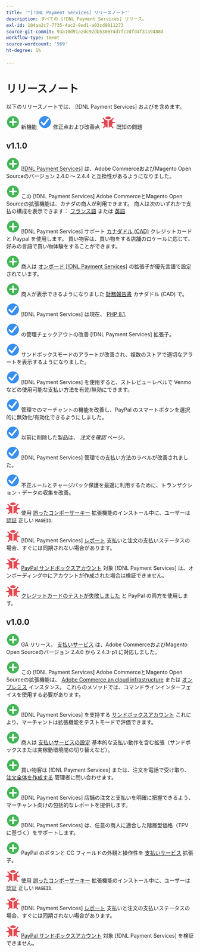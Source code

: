 ```yaml
---
title: '"[!DNL Payment Services] リリースノート"'
description: すべての [!DNL Payment Services] リリース。
exl-id: 104aa2c7-7735-4ac2-8ed1-a03cd9911273
source-git-commit: 93a10d91a2dc92db530074d7fc2dfd4f31a9488d
workflow-type: tm+mt
source-wordcount: '569'
ht-degree: 1%

---
```


# リリースノート

以下のリリースノートでは、 [!DNL Payment Services] およびを含めます。

![新規](../assets/new.svg) 新機能
![修正された問題](../assets/fix.svg) 修正点および改善点
![既知の問題](../assets/bug.svg) 既知の問題

## v1.1.0

![新規](../assets/new.svg)<!-- Issue PAY-2127 --> [[!DNL Payment Services]](https://marketplace.magento.com/magento-payment-services.html) は、Adobe CommerceおよびMagento Open Sourceのバージョン 2.4.0 ～ 2.4.4 と互換性があるようになりました。

![新規](../assets/new.svg)<!-- Issue PAY-2682 --> この [!DNL Payment Services] Adobe CommerceとMagento Open Sourceの拡張機能は、カナダの商人が利用できます。 商人は次のいずれかで支払の構成を表示できます： [フランス語](https://experienceleague.adobe.com/docs/commerce-merchant-services/payment-services/overview.html?lang=fr) または [英語](https://experienceleague.adobe.com/docs/commerce-merchant-services/payment-services/overview.html?lang=en).

![新規](../assets/new.svg)<!-- Issue PAY-2681 --> [!DNL Payment Services] サポート [カナダドル (CAD)](overview.md#accepted-credit-cards-and-currencies) クレジットカードと Paypal を使用します。 買い物客は、買い物をする店舗のロケールに応じて、好みの言語で買い物体験をすることができます。

![新規](../assets/new.svg)<!-- Issue PAY-2680 --> 商人は [オンボード [!DNL Payment Services]](onboard.md) の拡張子が優先言語で設定されています。

![新規](../assets/new.svg)<!-- Issue PAY-2678 --> 商人が表示できるようになりました [財務報告書](order-payment-status.md) カナダドル (CAD) で。

![修正された問題](../assets/fix.svg)<!-- Issue PAY-2710 --> [!DNL Payment Services] は現在、 [PHP 8.1](https://www.php.net/releases/8.1/en.php).

![修正された問題](../assets/fix.svg)<!-- Issue PAY-3035 --> の管理チェックアウトの改善 [!DNL Payment Services] 拡張子。

![修正された問題](../assets/fix.svg)<!-- Issue PAY-3017 --> サンドボックスモードのアラートが改善され、複数のストアで適切なアラートを表示するようになりました。

![修正された問題](../assets/fix.svg)<!-- Issue PAY-2742 --> [!DNL Payment Services] を使用すると、ストレビューレベルで Venmo などの使用可能な支払い方法を有効/無効にできます。

![修正された問題](../assets/fix.svg)<!-- Issue PAY-2277 --> 管理でのマーチャントの機能を改善し、PayPal のスマートボタンを選択的に無効化/有効化できるようにしました。

![修正された問題](../assets/fix.svg)<!-- Issue PAY-2561 --> 以前に削除した製品は、 _注文を確認_ ページ。

![修正された問題](../assets/fix.svg)<!-- Issue PAY-2456 --> [!DNL Payment Services] 管理での支払い方法のラベルが改善されました。

![修正された問題](../assets/fix.svg)<!-- Issue PAY-2907 --> 不正ルールとチャージバック保護を最適に利用するために、トランザクション・データの収集を改善。

![既知の問題](../assets/bug.svg)<!-- Issue PAY-2473 --> 使用 [誤ったコンポーザーキー](https://support.magento.com/hc/en-us/articles/4406603542541) 拡張機能のインストール中に、ユーザーは [認証](https://devdocs.magento.com/guides/v2.4/install-gde/prereq/connect-auth.html) 正しい `MAGEID`.

![既知の問題](../assets/bug.svg)<!-- Issue PAY-2474 --> [!DNL Payment Services] [レポート](https://support.magento.com/hc/en-us/articles/4406114741517) 支払いと注文の支払いステータスの場合、すぐには同期されない場合があります。

![既知の問題](../assets/bug.svg)<!-- Issue PAY-2475 --> [PayPal サンドボックスアカウント](https://support.magento.com/hc/en-us/articles/4406954952461) 対象 [!DNL Payment Services] は、オンボーディング中にアカウントが作成された場合は検証できません。

![既知の問題](../assets/bug.svg)<!-- Issue PAY-2842 --> [クレジットカードのテストが失敗しました](https://support.magento.com/hc/en-us/articles/5201041963917) と PayPal の両方を使用します。

## v1.0.0

![新規](../assets/new.svg)<!-- Issue PAY-2127 --> GA リリース。 [支払いサービス](https://marketplace.magento.com/magento-payment-services.html) は、Adobe CommerceおよびMagento Open Sourceのバージョン 2.4.0 から 2.4.3-p1 に対応しました。

![新規](../assets/new.svg)<!-- Issue PAY-124 --> この [!DNL Payment Services] Adobe CommerceとMagento Open Sourceの拡張機能は、 [Adobe Commerce an cloud infrastructure](install.md#magento-commerce-cloud) または [オンプレミス](install.md#on-premises) インスタンス。 これらのメソッドでは、コマンドラインインターフェイスを使用する必要があります。

![新規](../assets/new.svg)<!-- Issue PAY-1986 --> [!DNL Payment Services] を支持する [サンドボックスアカウント](onboard.md#enable-sandbox-testing) これにより、マーチャントは拡張機能をテストモードで評価できます。

![新規](../assets/new.svg)<!-- Issue PAY-666 --> 商人は [支払いサービスの設定](configure-admin.md) 基本的な支払い動作を含む拡張（サンドボックスまたは実稼動環境間の切り替えなど）。

![新規](../assets/new.svg)<!-- Issue PAY-780 --> 買い物客は [!DNL Payment Services] または、注文を電話で受け取り、 [注文全体を作成する](create-order.md) 管理者に問い合わせます。

![新規](../assets/new.svg)<!-- Issue PAY-1856 --> [!DNL Payment Services] 店舗の注文と支払いを明確に把握できるよう、マーチャント向けの包括的なレポートを提供します。

![新規](../assets/new.svg)<!-- Issue PAY-311 --> [!DNL Payment Services] は、任意の商人に適合した階層型価格（TPV に基づく）をサポートします。

![新規](../assets/new.svg)<!-- Issue PAY-1443 --> PayPal のボタンと CC フィールドの外観と操作性を [支払いサービス](https://devdocs.magento.com/payment-services/customize-buttons-messaging.html) 拡張子。

![既知の問題](../assets/bug.svg)<!-- Issue PAY-2473 --> 使用 [誤ったコンポーザーキー](https://support.magento.com/hc/en-us/articles/4406603542541) 拡張機能のインストール中に、ユーザーは [認証](https://devdocs.magento.com/guides/v2.4/install-gde/prereq/connect-auth.html) 正しい `MAGEID`.

![既知の問題](../assets/bug.svg)<!-- Issue PAY-2474 --> [!DNL Payment Services] [レポート](https://support.magento.com/hc/en-us/articles/4406114741517) 支払いと注文の支払いステータスの場合、すぐには同期されない場合があります。

![既知の問題](../assets/bug.svg)<!-- Issue PAY-2475 --> [PayPal サンドボックスアカウント](https://support.magento.com/hc/en-us/articles/4406954952461) 対象 [!DNL Payment Services] を検証できません。
